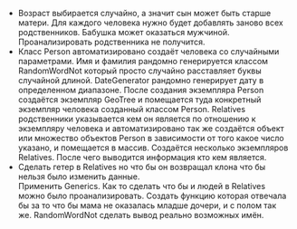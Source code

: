 - Возраст выбирается случайно, а значит сын может быть старше матери. 
Для каждого человека нужно будет добавлять заново всех родственников. 
Бабушка может оказаться мужчиной. Проанализировать родственника не получится.
- Класс Person автоматизировано создаёт человека со случайными параметрами. 
Имя и фамилия рандомно генерируется классом RandomWordNot который просто 
случайно расставляет буквы случайной длиной. DateGenerator рандомно генерирует 
дату в определенном диапазоне. После создания экземпляра Person создаётся экземпляр 
GeoTree и помещается туда конкретный экземпляр человека созданный классом Person. 
Relatives родственники указывается кем он является по отношению к экземпляру человека 
и автоматизировано так же создаётся объект или множество объектов Person в зависимости 
от того какое число указано, и помещается в массив. Создаётся несколько экземпляров Relatives. 
После чего выводится информация кто кем является.
- Сделать гетер в Relatives но что бы он возвращал клона что бы нельзя было изменить данные.  
Применить Generics. Как то сделать что бы и людей в Relatives можно было проанализировать. 
Создать функцию которая отвечала бы за то что бы мама не оказалась младше дочери, 
и с полом так же. RandomWordNot сделать вывод реально возможных имён.